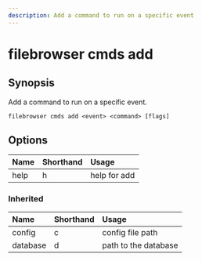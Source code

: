 ```yaml
---
description: Add a command to run on a specific event
---
```


# filebrowser cmds add

## Synopsis

Add a command to run on a specific event.

```text
filebrowser cmds add <event> <command> [flags]
```

## Options

| Name | Shorthand | Usage |
| :--- | :--- | :--- |
| help | h | help for add |

### Inherited

| Name | Shorthand | Usage |
| :--- | :--- | :--- |
| config | c | config file path |
| database | d | path to the database |

